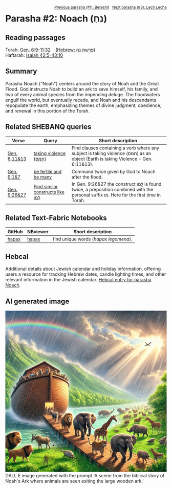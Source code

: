 <span style="float: right;"><sup><a href="../01%20-%20Bereshit">Previous parasha (#1): Bereshit</a> &nbsp;&nbsp;<a href="../03%20-%20Lech%20Lecha">Next parasha (#3): Lech Lecha</a></sup></span>
# Parasha #2: Noach (נֹחַ) <a name="start"></a> 

## Reading passages

Torah: <a href="https://www.stepbible.org/?q=version=NASB2020|reference=Gen.6:9-11:32&options=HNVUG" target="_blank">Gen. 6:9-11:32</a> &nbsp;&nbsp; <a href="https://tikkun.io/#/p/noach" target="_blank">(Hebrew: פָּרָשַׁת נֹח)</a><br>
Haftarah: <a href="https://www.stepbible.org/?q=version=NASB2020|reference=Isa.54:1-55:5&options=HNVUG" target="_blank">Isaiah 42:5-43:10</a>


## Summary

Parasha Noach ("Noah") centers around the story of Noah and the Great Flood. God instructs Noah to build an ark to save himself, his family, and two of every animal species from the impending deluge. The floodwaters engulf the world, but eventually recede, and Noah and his descendants repopulate the earth, emphasizing themes of divine judgment, obedience, and renewal in this portion of the Torah.

## Related SHEBANQ queries

Verse | Query | Short description
--- | --- | ---
<a href="https://www.stepbible.org/?q=version=NASB2020\|reference=Gen.6:11,13&options=HNVUG" target="_blank">Gen. 6:11&13</a> | <a href="https://shebanq.ancient-data.org/hebrew/text?iid=5616&version=2021&page=1&mr=r&qw=q" target="_blank">taking violence (חמס)</a> | Find clauses containing a verb where any subject is taking violence (חמס) as an object (Earth is taking Violence - Gen. 6:11&13).
<a href="https://www.stepbible.org/?q=version=NASB2020\|reference=Gen.9:1,7&options=HNVUG" target="_blank">Gen. 9:1&7</a> | <a href="https://shebanq.ancient-data.org/hebrew/text?iid=6286&version=2021&page=1&mr=r&qw=q" target="_blank">be fertile and be many</a> | Command twice given by God to Noach after the flood.
<a href="https://www.stepbible.org/?q=version=NASB2020\|reference=Gen.9:26,27&options=HNVUG" target="_blank">Gen. 9:26&27</a> | <a href="https://shebanq.ancient-data.org/hebrew/text?iid=5529&version=2021&page=1&mr=r&qw=q" target="_blank">Find similar constructs like לָֽמֹו</a> | In Gen. 9:26&27 the construct לָֽמֹו is found twice, a preposition combined with the personal suffix מֹו. Here for the first time in Torah.

## Related Text-Fabric Notebooks

GitHub | NBviewer | Short description
---|---|---
[hapax](hapax.ipynb) | <a href="https://nbviewer.org/github/tonyjurg/Parashot/blob/main/WeeklyParasha/02%20-%20Noach/hapax.ipynb" target="_blank">hapax</a>| find unique words (*hapax legomena*).

## Hebcal

Additional details about Jewish calendar and holiday information, offering users a resource for tracking Hebrew dates, candle lighting times, and other relevant information in the Jewish calendar. <a href="https://www.hebcal.com/sedrot/noach" target="_blank">Hebcal entry for parasha Noach</a>.

## AI generated image

<img src="images/DALL_E_Noah_animals_exiting_the_ark.jpg">
DALL.E image generated with the prompt 'A scene from the biblical story of Noah's Ark where animals are seen exiting the large wooden ark.'
